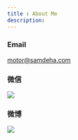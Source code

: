 ```yaml
---
title : About Me
description:
---
```

<div class="span3">
    <h3>Email <i class="icon-envelope"></i></h3>
    <a href="mailto:motor@samdeha.com">motor@samdeha.com</a>
</div>
<div class="span3">
    <h3>微信 <i class="icon-qrcode"></i></h3>
    <img src="/assets/media/mmqrcode1348541927616.png" />
</div>
<div class="span3">
    <h3>微博 <i class="icon-eye-open"></i></h3>
    <a href="http://weibo.com/u/1994987653?s=6uyXnP">
        <img src="http://service.t.sina.com.cn/widget/qmd/1994987653/adfb3d94/7.png" /img>
    </a>
</div>

